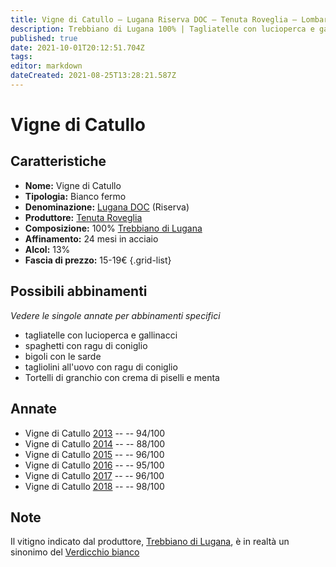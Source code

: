 ```yaml
---
title: Vigne di Catullo – Lugana Riserva DOC – Tenuta Roveglia – Lombardia (IT) – 15-19€ – 3★-5★
description: Trebbiano di Lugana 100% | Tagliatelle con lucioperca e gallinacci – Spaghetti con ragu di coniglio – Bigoli con le sarde – Tagliolini all'uovo con ragu di coniglio – Tortelli di granchio con crema di piselli e menta
published: true
date: 2021-10-01T20:12:51.704Z
tags: 
editor: markdown
dateCreated: 2021-08-25T13:28:21.587Z
---
```


# Vigne di Catullo

## Caratteristiche
- **Nome:** Vigne di Catullo
- **Tipologia:** Bianco fermo
- **Denominazione:** [Lugana DOC](/denominazioni/Italia/Lombardia/DOC/Lugana) (Riserva)
- **Produttore:** [Tenuta Roveglia](/produttori/Italia/Lombardia/Tenuta-Roveglia) 
- **Composizione:** 100% [Trebbiano di Lugana](/vitigni/Italia/trebbiano-di-lugana)
- **Affinamento:** 24 mesi in acciaio
- **Alcol:** 13%
- **Fascia di prezzo:** 15-19€
{.grid-list}

## Possibili abbinamenti
*Vedere le singole annate per abbinamenti specifici*

- tagliatelle con lucioperca e gallinacci 
- spaghetti con ragu di coniglio 
- bigoli con le sarde 
- tagliolini all'uovo con ragu di coniglio
- Tortelli di granchio con crema di piselli e menta

## Annate
- Vigne di Catullo [2013](/vini/Italia/Lombardia/Tenuta-Roveglia/Vigne-di-Catullo/2013) -- <span class="star-5"></span> -- 94/100
- Vigne di Catullo [2014](/vini/Italia/Lombardia/Tenuta-Roveglia/Vigne-di-Catullo/2014) -- <span class="star-3"></span> -- 88/100
- Vigne di Catullo [2015](/vini/Italia/Lombardia/Tenuta-Roveglia/Vigne-di-Catullo/2015) -- <span class="star-5"></span> -- 96/100
- Vigne di Catullo [2016](/vini/Italia/Lombardia/Tenuta-Roveglia/Vigne-di-Catullo/2016) -- <span class="star-5"></span> -- 95/100
- Vigne di Catullo [2017](/vini/Italia/Lombardia/Tenuta-Roveglia/Vigne-di-Catullo/2017) -- <span class="star-5"></span> -- 96/100
- Vigne di Catullo [2018](/vini/Italia/Lombardia/Tenuta-Roveglia/Vigne-di-Catullo/2018) -- <span class="star-5"></span> -- 98/100

## Note

Il vitigno indicato dal produttore, [Trebbiano di Lugana](/vitigni/Italia/trebbiano-di-lugana), è in realtà un sinonimo del [Verdicchio bianco](/vitigni/Italia/verdicchio-bianco)



